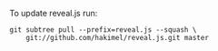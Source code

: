 To update reveal.js run:

    git subtree pull --prefix=reveal.js --squash \
        git://github.com/hakimel/reveal.js.git master
